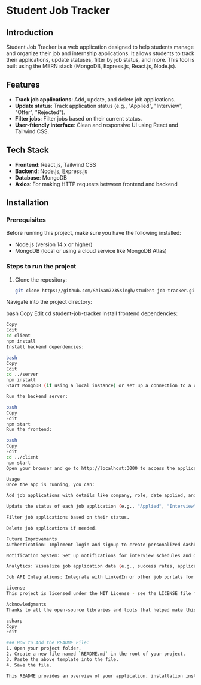 # Student Job Tracker

## Introduction
Student Job Tracker is a web application designed to help students manage and organize their job and internship applications. It allows students to track their applications, update statuses, filter by job status, and more. This tool is built using the MERN stack (MongoDB, Express.js, React.js, Node.js).

## Features
- **Track job applications**: Add, update, and delete job applications.
- **Update status**: Track application status (e.g., "Applied", "Interview", "Offer", "Rejected").
- **Filter jobs**: Filter jobs based on their current status.
- **User-friendly interface**: Clean and responsive UI using React and Tailwind CSS.

## Tech Stack
- **Frontend**: React.js, Tailwind CSS
- **Backend**: Node.js, Express.js
- **Database**: MongoDB
- **Axios**: For making HTTP requests between frontend and backend

## Installation

### Prerequisites
Before running this project, make sure you have the following installed:
- Node.js (version 14.x or higher)
- MongoDB (local or using a cloud service like MongoDB Atlas)

### Steps to run the project

1. Clone the repository:
   ```bash
   git clone https://github.com/Shivam7235singh/student-job-tracker.git

Navigate into the project directory:

bash
Copy
Edit
cd student-job-tracker
Install frontend dependencies:

```bash
Copy
Edit
cd client
npm install
Install backend dependencies:

bash
Copy
Edit
cd ../server
npm install
Start MongoDB (if using a local instance) or set up a connection to a cloud database.

Run the backend server:

bash
Copy
Edit
npm start
Run the frontend:

bash
Copy
Edit
cd ../client
npm start
Open your browser and go to http://localhost:3000 to access the application.

Usage
Once the app is running, you can:

Add job applications with details like company, role, date applied, and status.

Update the status of each job application (e.g., "Applied", "Interview", "Offer", "Rejected").

Filter job applications based on their status.

Delete job applications if needed.

Future Improvements
Authentication: Implement login and signup to create personalized dashboards for each user.

Notification System: Set up notifications for interview schedules and deadlines.

Analytics: Visualize job application data (e.g., success rates, application trends).

Job API Integrations: Integrate with LinkedIn or other job portals for automatic job data syncing.

License
This project is licensed under the MIT License - see the LICENSE file for details.

Acknowledgments
Thanks to all the open-source libraries and tools that helped make this project possible.

csharp
Copy
Edit

### How to Add the README File:
1. Open your project folder.
2. Create a new file named `README.md` in the root of your project.
3. Paste the above template into the file.
4. Save the file.

This README provides an overview of your application, installation instructions, and explains how users can interact with your app. You can further customize this file as needed based on the specific features and setup of your application.









